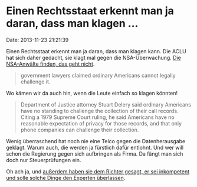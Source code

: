 Einen Rechtsstaat erkennt man ja daran, dass man klagen \...
============================================================

Date: 2013-11-23 21:21:39

Einen Rechtsstaat erkennt man ja daran, dass man klagen kann. Die ACLU
hat sich daher gedacht, sie klagt mal gegen die NSA-Überwachung. [Die
NSA-Anwälte finden, das geht
nicht](http://www.huffingtonpost.com/2013/11/22/nsa-spying-lawsuit_n_4325723.html).

> government lawyers claimed ordinary Americans cannot legally challenge
> it.

Wo kämen wir da auch hin, wenn die Leute einfach so klagen könnten!

> Department of Justice attorney Stuart Delery said ordinary Americans
> have no standing to challenge the collection of their call records.
> Citing a 1979 Supreme Court ruling, he said Americans have no
> reasonable expectation of privacy for those records, and that only
> phone companies can challenge their collection.

Wenig überraschend hat noch nie eine Telco gegen die Datenherausgabe
geklagt. Warum auch, die werden ja fürstlich dafür entlohnt. Und wer
will schon die Regierung gegen sich aufbringen als Firma. Da fängt man
sich doch nur Steuerprüfungen ein.

Oh ach ja, und [außerdem haben sie dem Richter gesagt, er sei
inkompetent und solle solche Dinge den Experten
überlassen](http://www.nydailynews.com/news/national/feds-don-pull-plug-nsa-spy-program-article-1.1526240).
